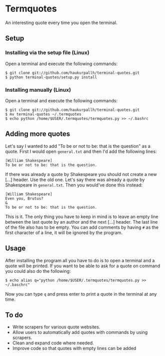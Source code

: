 Termquotes
==========
An interesting quote every time you open the terminal.

Setup
-----
### Installing via the setup file (Linux)
Open a terminal and execute the following commands:

    $ git clone git://github.com/haukurpallh/terminal-quotes.git
    $ python terminal-quotes/setup.py install

### Installing manually (Linux)
Open a terminal and execute the following commands:

    $ git clone git://github.com/haukurpallh/terminal-quotes.git
    $ mv terminal-quotes ~/.termquotes
    $ echo python /home/$USER/.termquotes/termquotes.py >> ~/.bashrc

Adding more quotes
------------------
Let's say I wanted to add "To be or not to be: that is the question" as a
quote. First I would open `general.txt` and then I'd add the following lines:

    [William Shakespeare]
    To be or not to be: that is the question.

If there was already a quote by Shakespeare you should not create a new [...]
header. Use the old one. Let's say there was already a quote by Shakespeare in
`general.txt`. Then you would've done this instead:

    [William Shakespeare]
    Even you, Brutus?
    &
    To be or not to be: that is the question.

This is it. The only thing you have to keep in mind is to leave an empty line
between the last quote by an author and the next [...] header. The last line of
the file also has to be empty. You can add comments by having `#` as the first
character of a line, it will be ignored by the program.

Usage
-----
After installing the program all you have to do is to open a terminal and a
quote will be printed. If you want to be able to ask for a quote on command you
could also do the following:

    $ echo alias q="python /home/$USER/.termquotes/termquotes.py >> ~/.baschrc"

Now you can type `q` and press enter to print a quote in the terminal at any
time.

To do
-----
* Write scrapers for various quote websites.
* Allow users to automatically add quotes with commands by using scrapers.
* Clean and expand code where needed.
* Improve code so that quotes with empty lines can be added
